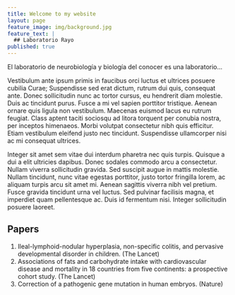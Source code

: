 ```yaml
---
title: Welcome to my website
layout: page
feature_image: img/background.jpg
feature_text: |
  ## Laboratorio Rayo
published: true
---
```


El laboratorio de neurobiología y biología del conocer es una laboratorio...

Vestibulum ante ipsum primis in faucibus orci luctus et ultrices posuere cubilia Curae; Suspendisse sed erat dictum, rutrum dui quis, consequat ante. Donec sollicitudin nunc ac tortor cursus, eu hendrerit diam molestie. Duis ac tincidunt purus. Fusce a mi vel sapien porttitor tristique. Aenean ornare quis ligula non vestibulum. Maecenas euismod lacus eu rutrum feugiat. Class aptent taciti sociosqu ad litora torquent per conubia nostra, per inceptos himenaeos. Morbi volutpat consectetur nibh quis efficitur. Etiam vestibulum eleifend justo nec tincidunt. Suspendisse ullamcorper nisi ac mi consequat ultrices.

Integer sit amet sem vitae dui interdum pharetra nec quis turpis. Quisque a dui a elit ultricies dapibus. Donec sodales commodo arcu a consectetur. Nullam viverra sollicitudin gravida. Sed suscipit augue in mattis molestie. Nullam tincidunt, nunc vitae egestas porttitor, justo tortor fringilla lorem, ac aliquam turpis arcu sit amet mi. Aenean sagittis viverra nibh vel pretium. Fusce gravida tincidunt urna vel luctus. Sed pulvinar facilisis magna, et imperdiet quam pellentesque ac. Duis id fermentum nisi. Integer sollicitudin posuere laoreet.

## Papers
1. Ileal-lymphoid-nodular hyperplasia, non-specific colitis, and pervasive developmental disorder in children. (The Lancet)
2. Associations of fats and carbohydrate intake with cardiovascular disease and mortality in 18 countries from five continents: a prospective cohort study. (The Lancet)
3. Correction of a pathogenic gene mutation in human embryos. (Nature)


